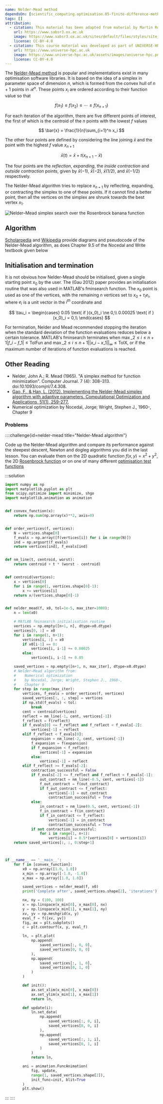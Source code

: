 ```yaml
---
name: Nelder-Mead method
dependsOn: [scientific_computing.optimisation.05-finite-difference-method]
tags: []
attribution:
  - citation: This material has been adapted from material by Martin Robinson from the "Scientific Computing" module of the SABS R³ Center for Doctoral Training.
    url: https://www.sabsr3.ox.ac.uk
    image: https://www.sabsr3.ox.ac.uk/sites/default/files/styles/site_logo/public/styles/site_logo/public/sabsr3/site-logo/sabs_r3_cdt_logo_v3_111x109.png
    license: CC-BY-4.0
  - citation: This course material was developed as part of UNIVERSE-HPC, which is funded through the SPF ExCALIBUR programme under grant number EP/W035731/1
    url: https://www.universe-hpc.ac.uk
    image: https://www.universe-hpc.ac.uk/assets/images/universe-hpc.png
    license: CC-BY-4.0
---
```


The [Nelder-Mead method](https://en.wikipedia.org/wiki/Nelder%E2%80%93Mead_method) is
popular and implementations exist in many optimisation software libraries. It is based
on the idea of a simplex in parameter space of dimension $n$, which is formed from the
convex hull of $n + 1$ points in $\mathcal{R}^n$. These points $x_i$ are ordered
according to their function value so that

$$
f(x_1) \le f(x_2) \le \cdots \le f(x_{n+1})
$$

For each iteration of the algorithm, there are five different points of interest, the
first of which is the centroid of the $n$ points with the lowest $f$ values

$$
\bar{x} = \frac{1}{n}\sum_{i=1}^n x_i
$$

The other four points are defined by considering the line joining $\bar{x}$ and the
point with the highest $f$ value $x_{n+1}$

$$
\bar{x}(t) = \bar{x} + t(x_{n+1} - \bar{x})
$$

The four points are the _reflection_, _expanding_, the _inside contraction_ and _outside
contraction_ points, given by $\bar{x}(-1)$, $\bar{x}(-2)$, $\bar{x}(1/2)$, and
$\bar{x}(-1/2)$ respectively.

The Nelder-Mead algorithm tries to replace $x_{n+1}$ by reflecting, expanding, or
contracting the simplex to one of these points. If it cannot find a better point, then
all the vertices on the simplex are shrunk towards the best vertex $x_1$.

![Nelder–Mead simplex search over the Rosenbrock banana
function](images/Nelder-Mead_Rosenbrock.gif)

## Algorithm

[Scholarpedia](http://www.scholarpedia.org/article/Nelder-Mead_algorithm) and
[Wikipedia](https://en.wikipedia.org/wiki/Nelder%E2%80%93Mead_method) provide diagrams
and pseudocode of the Nelder-Mead algorithm, as does Chapter 9.5 of the Nocedal and
Write textbook given below

## Initialisation and termination

It is not obvious how Nelder-Mead should be initialised, given a single starting point
$x_0$ by the user. The (Gau 2012) paper provides an initialisation routine that was also
used in MATLAB's fminsearch function. The $x_0$ point is used as one of the vertices,
with the remaining $n$ vertices set to $x_0 + \tau_i e_i$, where $e_i$ is a unit vector
in the $i^{th}$ coordinate and

$$
\tau_i = \begin{cases}
0.05 \text{ if }(x_0)_i \ne 0,\\
0.00025 \text{ if }(x_0)_i = 0,\\
\end{cases}
$$

For termination, Nelder and Mead recommended stopping the iteration when the standard
deviation of the function evaluations reduces below a certain tolerance. MATLAB's
fminsearch terminates when
$\max\_{2 \le i \le n+1} |f\_i - f\_1| \le \text{TolFun}$ and $\max\_{2 \le i \le n+1}
|| x\_i - x\_1 ||_\infty \le \text{TolX}$, or if the maximum number of iterations of
function evaluations is reached.

## Other Reading

- Nelder, John A.; R. Mead (1965). "A simplex method for function minimization".
  Computer Journal. 7 (4): 308–313. doi:10.1093/comjnl/7.4.308.
- [Gao, F., & Han, L. (2012). Implementing the Nelder-Mead simplex algorithm with
  adaptive parameters. Computational Optimization and Applications, 51(1),
  259-277.](https://link.springer.com/article/10.1007/s10589-010-9329-3)
- Numerical optimization by Nocedal, Jorge; Wright, Stephen J., 1960-, Chapter 9

### Problems

::::challenge{id=nelder-mead title="Nelder-Mead algorithm"}

Code up the Nelder-Mead algorithm and compare its performance against the steepest
descent, Newton and dogleg algorithms you did in the last lesson. You can evaluate them
on the 2D quadratic function $f(x, y) = x^2 + y^2$, the 2D [Rosenbrock
function](https://en.wikipedia.org/wiki/Rosenbrock_function) or on one of many different
[optimisation test
functions](https://en.wikipedia.org/wiki/Test_functions_for_optimization)

:::solution

```python
import numpy as np
import matplotlib.pyplot as plt
from scipy.optimize import minimize, shgo
import matplotlib.animation as animation


def convex_function(x):
    return np.sum(np.array(x)**2, axis=0)


def order_vertices(f, vertices):
    N = vertices.shape[0]
    f_evals = np.array([f(vertices[i]) for i in range(N)])
    ind = np.argsort(f_evals)
    return vertices[ind], f_evals[ind]


def nm_line(t, centroid, worst):
    return centroid + t * (worst - centroid)


def centroid(vertices):
    x = vertices[0]
    for i in range(1, vertices.shape[0]-1):
        x += vertices[i]
    return x/(vertices.shape[0]-1)


def nelder_mead(f, x0, tol=1e-5, max_iter=1000):
    n = len(x0)

    # MATLAB fminsearch initialisation routine
    vertices = np.empty([n+1, n], dtype=x0.dtype)
    vertices[0, :] = x0
    for i in range(1, n+1):
        vertices[i, :] = x0
        if x0[i-1] == 0:
            vertices[i, i-1] += 0.00025
        else:
            vertices[i, i-1] += 0.05

    saved_vertices = np.empty([n+1, n, max_iter], dtype=x0.dtype)
    # Nelder–Mead algorithm from:
    #    Numerical optimization
    #    by Nocedal, Jorge; Wright, Stephen J., 1960-,
    #    Chapter 9
    for step in range(max_iter):
        vertices, f_evals = order_vertices(f, vertices)
        saved_vertices[:, :, step] = vertices
        if np.std(f_evals) < tol:
            break
        cent = centroid(vertices)
        reflect = nm_line(-1, cent, vertices[-1])
        f_reflect = f(reflect)
        if f_evals[0] <= f_reflect and f_reflect < f_evals[-2]:
            vertices[-1] = reflect
        elif f_reflect < f_evals[0]:
            expansion = nm_line(-2, cent, vertices[-1])
            f_expansion = f(expansion)
            if f_expansion < f_reflect:
                vertices[-1] = expansion
            else:
                vertices[-1] = reflect
        elif f_reflect >= f_evals[-2]:
            contraction_successful = False
            if f_evals[-2] <= f_reflect and f_reflect < f_evals[-1]:
                out_contract = nm_line(-0.5, cent, vertices[-1])
                f_out_contract = f(out_contract)
                if f_out_contract <= f_reflect:
                    vertices[-1] = out_contract
                    contraction_successful = True
            else:
                in_contract = nm_line(0.5, cent, vertices[-1])
                f_in_contract = f(in_contract)
                if f_in_contract <= f_reflect:
                    vertices[-1] = in_contract
                    contraction_successful = True
            if not contraction_successful:
                for i in range(1, n+1):
                    vertices[i] = 0.5*(vertices[0] + vertices[i])
    return saved_vertices[:, :, 0:step+1]



if __name__ == '__main__':
    for f in [convex_function]:
        x0 = np.array([1.0, 1.0])
        x_min = np.array([-1.0, -1.0])
        x_max = np.array([1.0, 1.0])

        saved_vertices = nelder_mead(f, x0)
        print('Complete after', saved_vertices.shape[2], 'iterations')

        nx, ny = (100, 100)
        x = np.linspace(x_min[0], x_max[0], nx)
        y = np.linspace(x_min[1], x_max[1], ny)
        xv, yv = np.meshgrid(x, y)
        eval_f = f([xv, yv])
        fig, ax = plt.subplots()
        c = plt.contourf(x, y, eval_f)

        ln, = plt.plot(
            np.append(
                saved_vertices[:, 0, 0],
                saved_vertices[0, 0, 0]
            ),
            np.append(
                saved_vertices[:, 1, 0],
                saved_vertices[0, 1, 0]
            )
        )

        def init():
            ax.set_xlim(x_min[0], x_max[0])
            ax.set_ylim(x_min[1], x_max[1])
            return ln,

        def update(i):
            ln.set_data(
                np.append(
                    saved_vertices[:, 0, i],
                    saved_vertices[0, 0, i]
                ),
                np.append(
                    saved_vertices[:, 1, i],
                    saved_vertices[0, 1, i]
                )
            )
            return ln,

        ani = animation.FuncAnimation(
            fig, update,
            range(1, saved_vertices.shape[2]),
            init_func=init, blit=True
        )
        plt.show()
```

:::
::::
